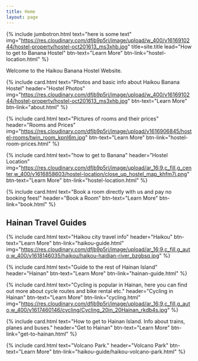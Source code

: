 ```yaml
---
title: Home
layout: page
---
```


{% include jumbotron.html text="here is some text" img="https://res.cloudinary.com/dfjb9p5ri/image/upload/w_400/v1616910244/hostel-property/hostel-oct201613_ms3xhb.jpg" title=site.title lead="How to get to Banana Hostel" btn-text="Learn More" btn-link="hostel-location.html" %}

Welcome to the Haikou Banana Hostel Website.

<div class="row mt-5 justify-content-center">
  
{% include card.html text="Photos and basic info about Haikou Banana Hostel" header="Hostel Photos" img="https://res.cloudinary.com/dfjb9p5ri/image/upload/w_400/v1616910244/hostel-property/hostel-oct201613_ms3xhb.jpg" btn-text="Learn More" btn-link="about.html" %}

{% include card.html text="Pictures of rooms and their prices" header="Rooms and Prices" img="https://res.cloudinary.com/dfjb9p5ri/image/upload/v1616906845/hostel-rooms/twin_room_kpnl6m.jpg" btn-text="Learn More" btn-link="hostel-room-prices.html" %}

</div>
<div class="row mt-5 justify-content-center">

{% include card.html text="how to get to Banana" header="Hostel Location" img="https://res.cloudinary.com/dfjb9p5ri/image/upload/ar_16:9,c_fill,g_center,w_400/v1616858603/hostel-location/close_up_hostel_map_khfm7j.png" btn-text="Learn More" btn-link="hostel-location.html" %}

{% include card.html text="Book a room directly with us and pay no booking fees!" header="Book a Room" btn-text="Learn More" btn-link="book.html" %}

</div>

## Hainan Travel Guides

<div class="row mt-5 justify-content-center">
  
{% include card.html text="Haikou city travel info" header="Haikou" btn-text="Learn More" btn-link="haikou-guide.html" img="https://res.cloudinary.com/dfjb9p5ri/image/upload/ar_16:9,c_fill,g_auto,w_400/v1618146035/haikou/haikou-haidian-river_bzgbsq.jpg" %}

<!-- https://res.cloudinary.com/dfjb9p5ri/image/upload/ar_16:9,c_fill,g_auto,w_400/v1617949584/haikou/Haikou_City_pineapplelady.jpg -->

{% include card.html text="Guide to the rest of Hainan Island" header="Hainan" btn-text="Learn More" btn-link="hainan-guide.html" %}

</div>

<div class="row mt-5 justify-content-center">
  
{% include card.html text="Cycling is popular in Hainan, here you can find out more about cycle routes and bike rental etc." header="Cycling in Hainan" btn-text="Learn More" btn-link="cycling.html" img="https://res.cloudinary.com/dfjb9p5ri/image/upload/ar_16:9,c_fill,g_auto,w_400/v1617460146/cycling/Cycling_20in_20Hainan_rkdb4s.jpg" %}

{% include card.html text="How to get to Hainan Island. Info about trains, planes and buses." header="Get to Hainan" btn-text="Learn More" btn-link="get-to-hainan.html" %}

</div>
<div class="row mt-5 justify-content-center">

{% include card.html text="Volcano Park." header="Volcano Park" btn-text="Learn More" btn-link="haikou-guide/haikou-volcano-park.html" %}

</div>